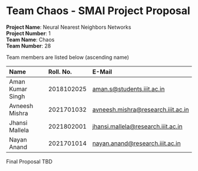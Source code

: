 # Team Chaos - SMAI Project Proposal

**Project Name**: Neural Nearest Neighbors Networks <br>
**Project Number**: 1 <br>
**Team Name**: Chaos <br>
**Team Number**: 28

Team members are listed below (ascending name)

| Name | Roll. No. | E-Mail |
| :--- | :---- | :---- |
| Aman Kumar Singh | 2018102025 | aman.s@students.iiit.ac.in |
| Avneesh Mishra | 2021701032 | avneesh.mishra@research.iiit.ac.in |
| Jhansi Mallela | 2021802001 | jhansi.mallela@research.iiit.ac.in |
| Nayan Anand | 2021701014 | nayan.anand@research.iiit.ac.in |

Final Proposal TBD

